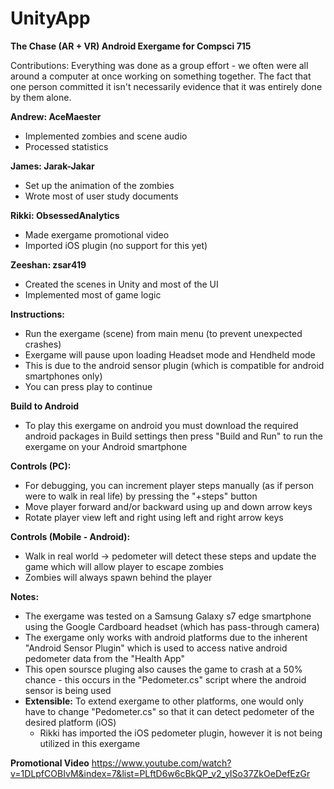 # UnityApp
<b>The Chase (AR + VR) Android Exergame for Compsci 715</b>

</b>Contributions:</b> Everything was done as a group effort - we often were all around a computer at once working on something together.  The fact that one person committed it isn't necessarily evidence that it was entirely done by them alone.

<b>Andrew: AceMaester</b>
- Implemented zombies and scene audio
- Processed statistics

<b>James: Jarak-Jakar</b>
- Set up the animation of the zombies
- Wrote most of user study documents

<b>Rikki: ObsessedAnalytics</b>
- Made exergame promotional video
- Imported iOS plugin (no support for this yet)

<b>Zeeshan: zsar419</b>
- Created the scenes in Unity and most of the UI
- Implemented most of game logic

<b>Instructions:</b>
- Run the exergame (scene) from main menu (to prevent unexpected crashes)
- Exergame will pause upon loading Headset mode and Hendheld mode
- This is due to the android sensor plugin (which is compatible for android smartphones only)
- You can press play to continue

<b>Build to Android</b>
- To play this exergame on android you must download the required android packages in Build settings then press "Build and Run" to run the exergame on your Android smartphone 

  
<b>Controls (PC):</b>
- For debugging, you can increment player steps manually (as if person were to walk in real life) by pressing the "+steps" button
- Move player forward and/or backward using  up and down arrow keys
- Rotate player view left and right using left and right arrow keys

<b>Controls (Mobile - Android):</b>
- Walk in real world -> pedometer will detect these steps and update the game which will allow player to escape zombies
- Zombies will always spawn behind the player

<b>Notes:</b>
- The exergame was tested on a Samsung Galaxy s7 edge smartphone using the Google Cardboard headset (which has pass-through camera)
- The exergame only works with android platforms due to the inherent "Android Sensor Plugin" which is used to access native android pedometer data from the "Health App"
- This open soursce pluging also causes the game to crash at a 50% chance - this occurs in the "Pedometer.cs" script where the android sensor is being used
- <b>Extensible:</b> To extend exergame to other platforms, one would only have to change "Pedometer.cs" so that it can detect pedometer of the desired platform (iOS)
  - Rikki has imported the iOS pedometer plugin, however it is not being utilized in this exergame
  
<b>Promotional Video</b>
https://www.youtube.com/watch?v=1DLpfCOBIvM&index=7&list=PLftD6w6cBkQP_v2_yISo37ZkOeDefEzGr

